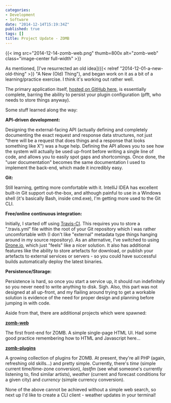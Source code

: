 ```yaml
---
categories:
- Development
- Software
date: "2014-12-14T15:19:34Z"
published: true
tags: []
title: Project Update - ZOMB
---
```


{{< img src="2014-12-14-zomb-web.png" thumb=800x alt="zomb-web" class="image-center full-width" >}}

As mentioned, [I've resurrected an old
idea]({{< relref "2014-12-01-a-new-old-thing" >}} "A New (Old) Thing"),
and began work on it as a bit of a learning/practice exercise. I think
it's working out rather well.

The primary application itself, [hosted on GitHub
here](https://github.com/shrimpza/zomb), is essentially complete,
barring the ability to persist your plugin configuration (pfft, who
needs to store things anyway).

Some stuff learned along the way:

**API-driven development:**

Designing the external-facing API (actually defining and completely
documenting the exact request and response data structures, not just
"there will be a request that does things and a response that looks
something like X") was a huge help. Defining the API allows you to see
how the system will actually be used up-front before writing a single
line of code, and allows you to easily spot gaps and shortcomings. Once
done, the "user documentation" becomes the same documentation I used to
implement the back-end, which made it incredibly easy.

**Git:**

Still learning, getting more comfortable with it. IntelliJ IDEA has
excellent built-in Git support out-the-box, and although painful to use
in a Windows shell (it's basically Bash, inside cmd.exe), I'm getting
more used to the Git CLI.

**Free/online continuous integration:**

Initially, I started off using [Travis-CI](https://travis-ci.org/). This
requires you to store a ".travis.yml" file within the root of your Git
repository which I was rather uncomfortable with (I don't like
"external" metadata type things hanging around in my source repository).
As an alternative, I've switched to using
[Drone.io](https://drone.io/github.com/shrimpza/zomb), which just
"feels" like a nicer solution. It also has additional features like the
ability to store artefacts for download, or publish your artefacts to
external services or servers - so you could have successful builds
automatically deploy the latest binaries.

**Persistence/Storage:**

Persistence is hard, so once you start a service up, it should run
indefinitely so you never need to write anything to disk. Sigh. Also,
this part was not designed at all up-front, and my flailing around
trying to get a workable solution is evidence of the need for proper
design and planning before jumping in with code.

Aside from that, there are additional projects which were spawned:

**[zomb-web](https://github.com/shrimpza/zomb-web)**

The first front-end for ZOMB. A simple single-page HTML UI. Had some
good practice remembering how to HTML and Javascript here...

**[zomb-plugins](https://github.com/shrimpza/zomb-plugins)**

A growing collection of plugins for ZOMB. At present, they're all PHP
(again, refreshing old skills...) and pretty simple. Currently, there's
*time* (simple current time/time-zone conversion), *lastfm* (see what
someone's currently listening to, find similar artists), *weather*
(current and forecast conditions for a given city) and *currency*
(simple currency conversion).

None of the above cannot be achieved without a simple web search, so
next up I'd like to create a CLI client - weather updates in your
terminal!
